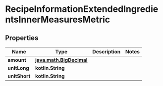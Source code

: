 
# RecipeInformationExtendedIngredientsInnerMeasuresMetric

## Properties
| Name | Type | Description | Notes |
| ------------ | ------------- | ------------- | ------------- |
| **amount** | [**java.math.BigDecimal**](java.math.BigDecimal.md) |  |  |
| **unitLong** | **kotlin.String** |  |  |
| **unitShort** | **kotlin.String** |  |  |



